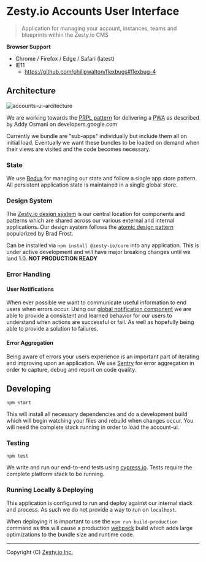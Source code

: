 # Zesty.io Accounts User Interface

> Application for managing your account, instances, teams and blueprints within the Zesty.io CMS

**Browser Support**

- Chrome / Firefox / Edge / Safari (latest)
- IE11
  - https://github.com/philipwalton/flexbugs#flexbug-4

## Architecture

![accounts-ui-arcitecture](https://jvsr216n.media.zestyio.com/accounts-ui-code-architecture.png)

We are working towards the [PRPL pattern](https://developers.google.com/web/fundamentals/performance/prpl-pattern/) for delivering a <abbr title="Progressive Web App">PWA</abbr> as described by Addy Osmani on developers.google.com

Currently we bundle are "sub-apps" individually but include them all on initial load. Eventually we want these bundles to be loaded on demand when their views are visited and the code becomes necessary.

### State

We use [Redux](https://redux.js.org/) for managing our state and follow a single app store pattern. All persistent application state is maintained in a single global store.

### Design System

The [Zesty.io design system](https://github.com/zesty-io/design-system) is our central location for components and patterns which are shared across our various external and internal applications. Our design system follows the [atomic design pattern](http://atomicdesign.bradfrost.com/) popularized by Brad Frost.

Can be installed via `npm install @zesty-io/core` into any application. This is under active development and will have major breaking changes until we land 1.0. **NOT PRODUCTION READY**

### Error Handling

#### User Notifications

When ever possible we want to communicate useful information to end users when errors occur. Using our [global notification component](https://github.com/zesty-io/accounts-ui/tree/master/src/shell/components/Notify) we are able to provide a consistent and learned behavior for our users to understand when actions are successful or fail. As well as hopefully being able to provide a solution to failures.

#### Error Aggregation

Being aware of errors your users experience is an important part of iterating and improving upon an application. We use [Sentry](https://sentry.io) for error aggregation in order to capture, debug and report on code quality.

## Developing

```
npm start
```

This will install all necessary dependencies and do a development build which will begin watching your files and rebuild when changes occur. You will need the complete stack running in order to load the account-ui.

### Testing

```
npm test
```

We write and run our end-to-end tests using [cypress.io](https://www.cypress.io/). Tests require the complete platform stack to be running.

### Running Locally & Deploying

This application is configured to run and deploy against our internal stack and process. As such we do not provide a way to run on `localhost`.

When deploying it is important to use the `npm run build-production` command as this will cause a production [webpack](https://webpack.js.org/) build which adds large optimizations to the bundle size and runtime code.

---

Copyright (C) [Zesty.io Inc.](https://zesty.io/)

